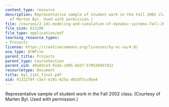 ```yaml
---
content_type: resource
description: Representative sample of student work in the Fall 2002 class. (Courtesy
  of Marten Byl. Used with permission.)
file: /courses/2-141-modeling-and-simulation-of-dynamic-systems-fall-2006/9132279fc5e7e191825ad81df5cc85e4_byl_2141_final.pdf
file_size: 611200
file_type: application/pdf
learning_resource_types:
- Projects
license: https://creativecommons.org/licenses/by-nc-sa/4.0/
ocw_type: OCWFile
parent_title: Projects
parent_type: CourseSection
parent_uid: 49a83ce3-91da-c005-bb57-57953045fd12
resourcetype: Document
title: byl_2141_final.pdf
uid: 9132279f-c5e7-e191-825a-d81df5cc85e4
---
```

Representative sample of student work in the Fall 2002 class. (Courtesy of Marten Byl. Used with permission.)
